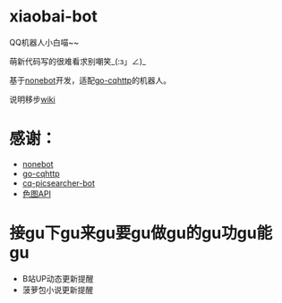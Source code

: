 # xiaobai-bot
 QQ机器人小白喵~~

 萌新代码写的很难看求别嘲笑_(:з」∠)_

 基于[nonebot](https://github.com/nonebot/nonebot)开发，适配[go-cqhttp](https://github.com/Mrs4s/go-cqhttp)的机器人。

 说明移步[wiki](https://github.com/chenxuxin188/xiaobai-bot/wiki)

 # 感谢：
 - [nonebot](https://github.com/nonebot/nonebot)
 - [go-cqhttp](https://github.com/Mrs4s/go-cqhttp)
 - [cq-picsearcher-bot](https://github.com/Tsuk1ko/cq-picsearcher-bot)
 - [色图API](https://api.lolicon.app/#/)

 # 接gu下gu来gu要gu做gu的gu功gu能gu
 - B站UP动态更新提醒
 - 菠萝包小说更新提醒
